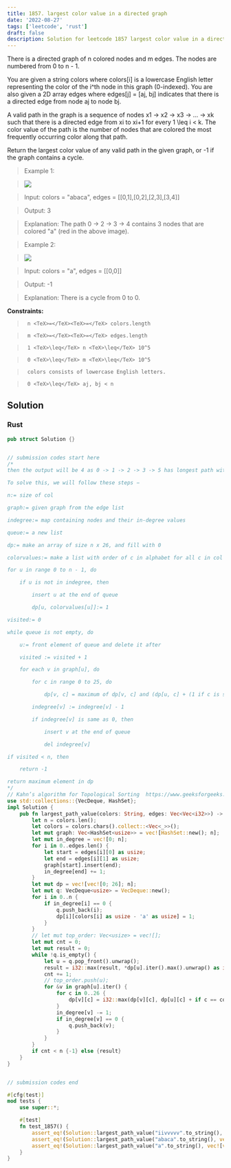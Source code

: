 ```yaml
---
title: 1857. largest color value in a directed graph
date: '2022-08-27'
tags: ['leetcode', 'rust']
draft: false
description: Solution for leetcode 1857 largest color value in a directed graph
---
```


 

  There is a directed graph of n colored nodes and m edges. The nodes are numbered from 0 to n - 1.

  

  You are given a string colors where colors[i] is a lowercase English letter representing the color of the i^th node in this graph (0-indexed). You are also given a 2D array edges where edges[j] <TeX>=</TeX> [aj, bj] indicates that there is a directed edge from node aj to node bj.

  

  A valid path in the graph is a sequence of nodes x1 -> x2 -> x3 -> ... -> xk such that there is a directed edge from xi to xi+1 for every 1 <TeX>\leq</TeX> i < k. The color value of the path is the number of nodes that are colored the most frequently occurring color along that path.

  

  Return the largest color value of any valid path in the given graph, or -1 if the graph contains a cycle.

  

   

 >   Example 1:

  

 >   ![](https://assets.leetcode.com/uploads/2021/04/21/leet1.png)

  

  

 >   Input: colors <TeX>=</TeX> "abaca", edges <TeX>=</TeX> [[0,1],[0,2],[2,3],[3,4]]

 >   Output: 3

 >   Explanation: The path 0 -> 2 -> 3 -> 4 contains 3 nodes that are colored "a" (red in the above image).

  

  

 >   Example 2:

  

 >   ![](https://assets.leetcode.com/uploads/2021/04/21/leet2.png)

  

  

 >   Input: colors <TeX>=</TeX> "a", edges <TeX>=</TeX> [[0,0]]

 >   Output: -1

 >   Explanation: There is a cycle from 0 to 0.

  

  

   

  **Constraints:**

  

  

 >   	n <TeX>=</TeX><TeX>=</TeX> colors.length

 >   	m <TeX>=</TeX><TeX>=</TeX> edges.length

 >   	1 <TeX>\leq</TeX> n <TeX>\leq</TeX> 10^5

 >   	0 <TeX>\leq</TeX> m <TeX>\leq</TeX> 10^5

 >   	colors consists of lowercase English letters.

 >   	0 <TeX>\leq</TeX> aj, bj < n


## Solution
### Rust
```rust
pub struct Solution {}


// submission codes start here
/*
then the output will be 4 as 0 -> 1 -> 2 -> 3 -> 5 has longest path with color 'a'.

To solve this, we will follow these steps −

n:= size of col

graph:= given graph from the edge list

indegree:= map containing nodes and their in-degree values

queue:= a new list

dp:= make an array of size n x 26, and fill with 0

colorvalues:= make a list with order of c in alphabet for all c in col

for u in range 0 to n - 1, do

    if u is not in indegree, then

        insert u at the end of queue

        dp[u, colorvalues[u]]:= 1

visited:= 0

while queue is not empty, do

    u:= front element of queue and delete it after

    visited := visited + 1

    for each v in graph[u], do

        for c in range 0 to 25, do

            dp[v, c] = maximum of dp[v, c] and (dp[u, c] + (1 if c is same as colorvalues[v], otherwise 0)

        indegree[v] := indegree[v] - 1

        if indegree[v] is same as 0, then

            insert v at the end of queue

            del indegree[v]

if visited < n, then

    return -1

return maximum element in dp
*/
// Kahn’s algorithm for Topological Sorting  https://www.geeksforgeeks.org/topological-sorting-indegree-based-solution/
use std::collections::{VecDeque, HashSet};
impl Solution {
    pub fn largest_path_value(colors: String, edges: Vec<Vec<i32>>) -> i32 {
        let n = colors.len();
        let colors = colors.chars().collect::<Vec<_>>();
        let mut graph: Vec<HashSet<usize>> = vec![HashSet::new(); n];
        let mut in_degree = vec![0; n];
        for i in 0..edges.len() {
            let start = edges[i][0] as usize;
            let end = edges[i][1] as usize;
            graph[start].insert(end);
            in_degree[end] += 1;
        }
        let mut dp = vec![vec![0; 26]; n];
        let mut q: VecDeque<usize> = VecDeque::new();
        for i in 0..n {
            if in_degree[i] == 0 {
                q.push_back(i);
                dp[i][colors[i] as usize - 'a' as usize] = 1;
            }
        }
        // let mut top_order: Vec<usize> = vec![];
        let mut cnt = 0;
        let mut result = 0;
        while !q.is_empty() {
            let u = q.pop_front().unwrap();
            result = i32::max(result, *dp[u].iter().max().unwrap() as i32);
            cnt += 1;
            // top_order.push(u);
            for &v in graph[u].iter() {
                for c in 0..26 {
                    dp[v][c] = i32::max(dp[v][c], dp[u][c] + if c == colors[v] as usize - 'a' as usize {1} else {0});
                }
                in_degree[v] -= 1;
                if in_degree[v] == 0 {
                    q.push_back(v);
                }
            }
        }
        if cnt < n {-1} else {result}
    }
}


// submission codes end

#[cfg(test)]
mod tests {
    use super::*;

    #[test]
    fn test_1857() {
        assert_eq!(Solution::largest_path_value("iivvvvv".to_string(), vec![vec![0,1],vec![1,2],vec![1,3],vec![2,3],vec![3,4],vec![2,4],vec![3,5],vec![1,5],vec![4,5],vec![5,6]]), 5);
        assert_eq!(Solution::largest_path_value("abaca".to_string(), vec![vec![0,1],vec![0,2],vec![2,3],vec![3,4]]), 3);
        assert_eq!(Solution::largest_path_value("a".to_string(), vec![vec![0,0]]), -1);
    }
}




```
